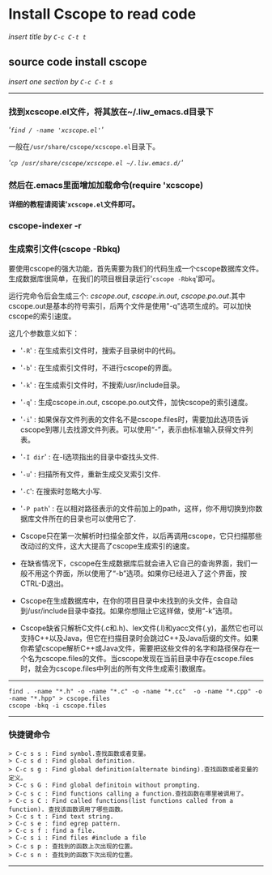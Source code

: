 Install Cscope to read code
==========

*insert title by `C-c C-t t`*

source code install cscope
----------

*insert one section by `C-c C-t s`*



* * * * *

### 找到xcscope.el文件，将其放在~/.liw_emacs.d目录下 ###

*'`find / -name 'xcscope.el'`'* 

一般在`/usr/share/cscope/xcscope.el`目录下。

*'`cp /usr/share/cscope/xcscope.el ~/.liw.emacs.d/`'*

### 然后在.emacs里面增加加载命令(require 'xcscope) ###

**详细的教程请阅读'`xcscope.el`文件即可。**

### cscope-indexer -r ###

### 生成索引文件(cscope -Rbkq) ###

要使用cscope的强大功能，首先需要为我们的代码生成一个cscope数据库文件。
生成数据库很简单，在我们的项目根目录运行'`cscope -Rbkq`'即可。

运行完命令后会生成三个: *cscope.out*, *cscope.in.out*, *cscope.po.out*.其中cscope.out是基本的符号索引，后两个文件是使用"-q"选项生成的。可以加快cscope的索引速度。

这几个参数意义如下：

- '`-R`' : 在生成索引文件时，搜索子目录树中的代码。
- '`-b`' : 在生成索引文件时，不进行cscope的界面。
- '`-k`' : 在生成索引文件时，不搜索/usr/include目录。
- '`-q`' : 生成cscope.in.out, cscope.po.out文件，加快cscope的索引速度。
- '`-i`' : 如果保存文件列表的文件名不是cscope.files时，需要加此选项告诉cscope到哪儿去找源文件列表。可以使用“-”，表示由标准输入获得文件列表。
- '`-I dir`' : 在-I选项指出的目录中查找头文件.
- '`-u`' : 扫描所有文件，重新生成交叉索引文件.
- '`-C`': 在搜索时忽略大小写.
- '`-P path`' : 在以相对路径表示的文件前加上的path，这样，你不用切换到你数据库文件所在的目录也可以使用它了.


- Cscope只在第一次解析时扫描全部文件，以后再调用cscope，它只扫描那些改动过的文件，这大大提高了cscope生成索引的速度。 
- 在缺省情况下，cscope在生成数据库后就会进入它自己的查询界面，我们一般不用这个界面，所以使用了“-b”选项。如果你已经进入了这个界面，按CTRL-D退出。 
- Cscope在生成数据库中，在你的项目目录中未找到的头文件，会自动到/usr/include目录中查找。如果你想阻止它这样做，使用“-k”选项。
- Cscope缺省只解析C文件(.c和.h)、lex文件(.l)和yacc文件(.y)，虽然它也可以支持C++以及Java，但它在扫描目录时会跳过C++及Java后缀的文件。如果你希望cscope解析C++或Java文件，需要把这些文件的名字和路径保存在一个名为cscope.files的文件。当cscope发现在当前目录中存在cscope.files时，就会为cscope.files中列出的所有文件生成索引数据库。

* * * * *

    find . -name "*.h" -o -name "*.c" -o -name "*.cc"  -o -name "*.cpp" -o -name "*.hpp" > cscope.files
	cscope -bkq -i cscope.files

* * * * *

### 快捷键命令 ###

	> C-c s s : Find symbol.查找函数或者变量。
	> C-c s d : Find global definition.
	> C-c s g : Find global definition(alternate binding).查找函数或者变量的定义。
	> C-c s G : Find global definitoin without prompting.
	> C-c s c : Find functions calling a function.查找函数在哪里被调用了。
	> C-c s C : Find called functions(list functions called from a function). 查找该函数调用了哪些函数。
	> C-c s t : Find text string.
	> C-c s e : find egrep pattern.
	> C-c s f : find a file.
	> C-c s i : Find files #include a file
	> C-c s p : 查找到的函数上次出现的位置。
	> C-c s n : 查找到的函数下次出现的位置。

* * * * *

